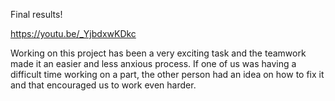 Final results!

https://youtu.be/_YjbdxwKDkc

Working on this project has been a very exciting task and the teamwork made it an easier and less anxious process. If one of us was having a difficult time working on a part, the other person had an idea on how to fix it and that encouraged us to work even harder.


